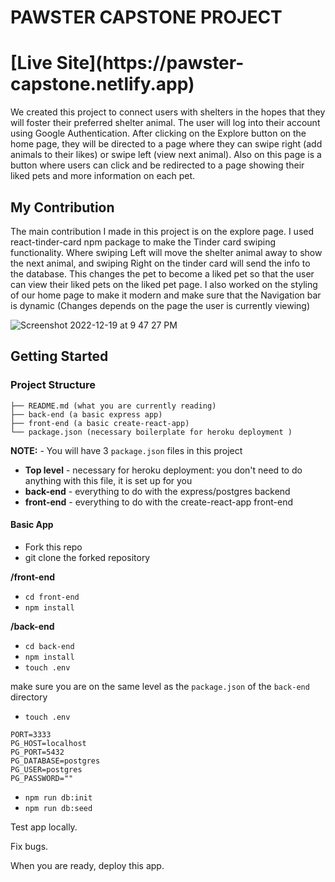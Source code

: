 # PAWSTER CAPSTONE PROJECT


<h1> [Live Site](https://pawster-capstone.netlify.app) </h1>

We created this project to connect users with shelters in the hopes that they will foster their preferred shelter animal. The user will log into their account using Google Authentication. After clicking on the Explore button on the home page, they will be directed to a page where they can swipe right (add animals to their likes) or swipe left (view next animal). Also on this page is a button where users can click and be redirected to a page showing their liked pets and more information on each pet.

## My Contribution
The main contribution I made in this project is on the explore page. I used react-tinder-card npm package to make the Tinder card swiping functionality. Where swiping Left will move the shelter animal away to show the next animal, and swiping Right on the tinder card will send the info to the database.  This changes the pet to become a liked pet so that the user can view their liked pets on the liked pet page. 
I also worked on the styling of our home page to make it modern and make sure that the Navigation bar is dynamic (Changes depends on the page the user is currently viewing)

![Screenshot 2022-12-19 at 9 47 27 PM](https://user-images.githubusercontent.com/96352580/208570064-714e4291-8a7b-49f9-b01e-d103b56de94b.png)



## Getting Started

### Project Structure

```
├── README.md (what you are currently reading)
├── back-end (a basic express app)
├── front-end (a basic create-react-app)
└── package.json (necessary boilerplate for heroku deployment )
```

**NOTE:** - You will have 3 `package.json` files in this project

- **Top level** - necessary for heroku deployment: you don't need to do anything with this file, it is set up for you
- **back-end** - everything to do with the express/postgres backend
- **front-end** - everything to do with the create-react-app front-end


#### Basic App

- Fork this repo
- git clone the forked repository

**/front-end**
- `cd front-end`
- `npm install`



**/back-end**

- `cd back-end`
- `npm install`
- `touch .env`

make sure you are on the same level as the `package.json` of the `back-end` directory

- `touch .env`

```
PORT=3333
PG_HOST=localhost
PG_PORT=5432
PG_DATABASE=postgres
PG_USER=postgres
PG_PASSWORD=""
```

- `npm run db:init`
- `npm run db:seed`

Test app locally.

Fix bugs.

When you are ready, deploy this app. 
